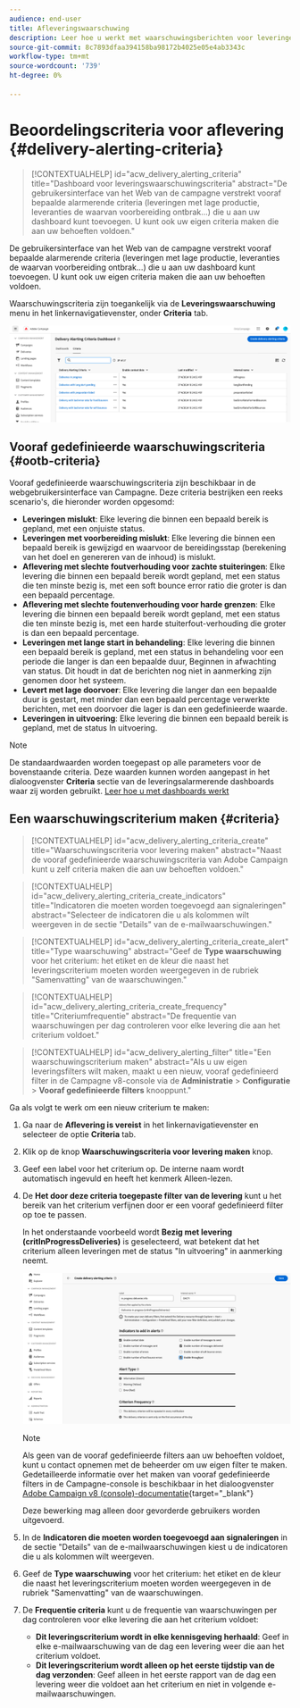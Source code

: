```yaml
---
audience: end-user
title: Afleveringswaarschuwing
description: Leer hoe u werkt met waarschuwingsberichten voor leveringen.
source-git-commit: 8c7893dfaa394158ba98172b4025e05e4ab3343c
workflow-type: tm+mt
source-wordcount: '739'
ht-degree: 0%

---
```


# Beoordelingscriteria voor aflevering {#delivery-alerting-criteria}

>[!CONTEXTUALHELP]
>id="acw_delivery_alerting_criteria"
>title="Dashboard voor leveringswaarschuwingscriteria"
>abstract="De gebruikersinterface van het Web van de campagne verstrekt vooraf bepaalde alarmerende criteria (leveringen met lage productie, leveranties de waarvan voorbereiding ontbrak...) die u aan uw dashboard kunt toevoegen. U kunt ook uw eigen criteria maken die aan uw behoeften voldoen."

De gebruikersinterface van het Web van de campagne verstrekt vooraf bepaalde alarmerende criteria (leveringen met lage productie, leveranties de waarvan voorbereiding ontbrak...) die u aan uw dashboard kunt toevoegen. U kunt ook uw eigen criteria maken die aan uw behoeften voldoen.

Waarschuwingscriteria zijn toegankelijk via de **Leveringswaarschuwing** menu in het linkernavigatievenster, onder **Criteria** tab.

![](assets/alerting-criteria-list.png)

## Vooraf gedefinieerde waarschuwingscriteria {#ootb-criteria}

Vooraf gedefinieerde waarschuwingscriteria zijn beschikbaar in de webgebruikersinterface van Campagne. Deze criteria bestrijken een reeks scenario&#39;s, die hieronder worden opgesomd:

* **Leveringen mislukt**: Elke levering die binnen een bepaald bereik is gepland, met een onjuiste status.
* **Leveringen met voorbereiding mislukt**: Elke levering die binnen een bepaald bereik is gewijzigd en waarvoor de bereidingsstap (berekening van het doel en genereren van de inhoud) is mislukt.
* **Aflevering met slechte foutverhouding voor zachte stuiteringen**: Elke levering die binnen een bepaald bereik wordt gepland, met een status die ten minste bezig is, met een soft bounce error ratio die groter is dan een bepaald percentage.
* **Aflevering met slechte foutenverhouding voor harde grenzen**: Elke levering die binnen een bepaald bereik wordt gepland, met een status die ten minste bezig is, met een harde stuiterfout-verhouding die groter is dan een bepaald percentage.
* **Leveringen met lange start in behandeling**: Elke levering die binnen een bepaald bereik is gepland, met een status in behandeling voor een periode die langer is dan een bepaalde duur, Beginnen in afwachting van status. Dit houdt in dat de berichten nog niet in aanmerking zijn genomen door het systeem.
* **Levert met lage doorvoer**: Elke levering die langer dan een bepaalde duur is gestart, met minder dan een bepaald percentage verwerkte berichten, met een doorvoer die lager is dan een gedefinieerde waarde.
* **Leveringen in uitvoering**: Elke levering die binnen een bepaald bereik is gepland, met de status In uitvoering.

>[!NOTE]
>
>De standaardwaarden worden toegepast op alle parameters voor de bovenstaande criteria. Deze waarden kunnen worden aangepast in het dialoogvenster **Criteria** sectie van de leveringsalarmerende dashboards waar zij worden gebruikt. [Leer hoe u met dashboards werkt](../msg/delivery-alerting-dashboards.md)

## Een waarschuwingscriterium maken {#criteria}

>[!CONTEXTUALHELP]
>id="acw_delivery_alerting_criteria_create"
>title="Waarschuwingscriteria voor levering maken"
>abstract="Naast de vooraf gedefinieerde waarschuwingscriteria van Adobe Campaign kunt u zelf criteria maken die aan uw behoeften voldoen."

>[!CONTEXTUALHELP]
>id="acw_delivery_alerting_criteria_create_indicators"
>title="Indicatoren die moeten worden toegevoegd aan signaleringen"
>abstract="Selecteer de indicatoren die u als kolommen wilt weergeven in de sectie &quot;Details&quot; van de e-mailwaarschuwingen."

>[!CONTEXTUALHELP]
>id="acw_delivery_alerting_criteria_create_alert"
>title="Type waarschuwing"
>abstract="Geef de **Type waarschuwing** voor het criterium: het etiket en de kleur die naast het leveringscriterium moeten worden weergegeven in de rubriek &quot;Samenvatting&quot; van de waarschuwingen."

>[!CONTEXTUALHELP]
>id="acw_delivery_alerting_criteria_create_frequency"
>title="Criteriumfrequentie"
>abstract="De frequentie van waarschuwingen per dag controleren voor elke levering die aan het criterium voldoet."

>[!CONTEXTUALHELP]
>id="acw_delivery_alerting_filter"
>title="Een waarschuwingscriterium maken"
>abstract="Als u uw eigen leveringsfilters wilt maken, maakt u een nieuw, vooraf gedefinieerd filter in de Campagne v8-console via de **Administratie** > **Configuratie** > **Vooraf gedefinieerde filters** knooppunt."

Ga als volgt te werk om een nieuw criterium te maken:

1. Ga naar de **Aflevering is vereist** in het linkernavigatievenster en selecteer de optie **Criteria** tab.
1. Klik op de knop **Waarschuwingscriteria voor levering maken** knop.
1. Geef een label voor het criterium op. De interne naam wordt automatisch ingevuld en heeft het kenmerk Alleen-lezen.
1. De **Het door deze criteria toegepaste filter van de levering** kunt u het bereik van het criterium verfijnen door er een vooraf gedefinieerd filter op toe te passen.

   In het onderstaande voorbeeld wordt **Bezig met levering (critInProgressDeliveries)** is geselecteerd, wat betekent dat het criterium alleen leveringen met de status &quot;In uitvoering&quot; in aanmerking neemt.

   ![](assets/alerting-criteria-properties.png)

   >[!NOTE]
   >
   >Als geen van de vooraf gedefinieerde filters aan uw behoeften voldoet, kunt u contact opnemen met de beheerder om uw eigen filter te maken.  Gedetailleerde informatie over het maken van vooraf gedefinieerde filters in de Campagne-console is beschikbaar in het dialoogvenster [Adobe Campaign v8 (console)-documentatie](https://experienceleague.adobe.com/en/docs/campaign/campaign-v8/audience/create-audiences/create-filters){target="_blank"}
   >
   >Deze bewerking mag alleen door gevorderde gebruikers worden uitgevoerd.

1. In de **Indicatoren die moeten worden toegevoegd aan signaleringen** in de sectie &quot;Details&quot; van de e-mailwaarschuwingen kiest u de indicatoren die u als kolommen wilt weergeven.

1. Geef de **Type waarschuwing** voor het criterium: het etiket en de kleur die naast het leveringscriterium moeten worden weergegeven in de rubriek &quot;Samenvatting&quot; van de waarschuwingen.

1. De **Frequentie criteria** kunt u de frequentie van waarschuwingen per dag controleren voor elke levering die aan het criterium voldoet:

   * **Dit leveringscriterium wordt in elke kennisgeving herhaald**: Geef in elke e-mailwaarschuwing van de dag een levering weer die aan het criterium voldoet.
   * **Dit leveringscriterium wordt alleen op het eerste tijdstip van de dag verzonden**: Geef alleen in het eerste rapport van de dag een levering weer die voldoet aan het criterium en niet in volgende e-mailwaarschuwingen.
